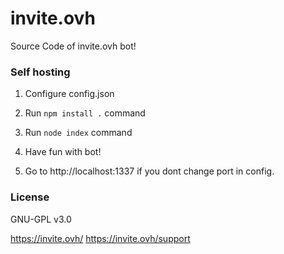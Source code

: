 # invite.ovh

Source Code of invite.ovh bot!

### Self hosting

1. Configure config.json

2. Run `npm install .` command

3. Run `node index` command

4. Have fun with bot!

5. Go to http://localhost:1337 if you dont change port in config.

### License

GNU-GPL v3.0


https://invite.ovh/
https://invite.ovh/support
